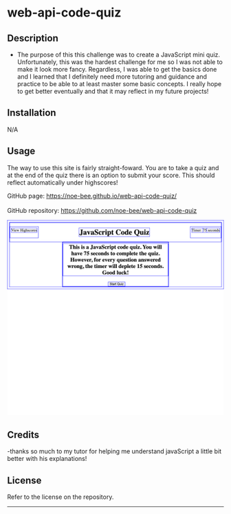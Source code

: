 # web-api-code-quiz

## Description

- The purpose of this this challenge was to create a JavaScript mini quiz. Unfortunately, this was the hardest challenge for me so I was not able to make it look more fancy. Regardless, I was able to get the basics done and I learned that I definitely need more tutoring and guidance and practice to be able to at least master some basic concepts. I really hope to get better eventually and that it may reflect in my future projects!

## Installation

N/A

## Usage
The way to use this site is fairly straight-foward. You are to take a quiz and at the end of the quiz there is an option to submit your score. This should reflect automatically under highscores!

  GitHub page: https://noe-bee.github.io/web-api-code-quiz/
  <br></br>
  GitHub repository: https://github.com/noe-bee/web-api-code-quiz

 ![image](./assets/javascript-quiz-ss.png)

## Credits
-thanks so much to my tutor for helping me understand javaScript a little bit better with his explanations!

## License

Refer to the license on the repository.

---
